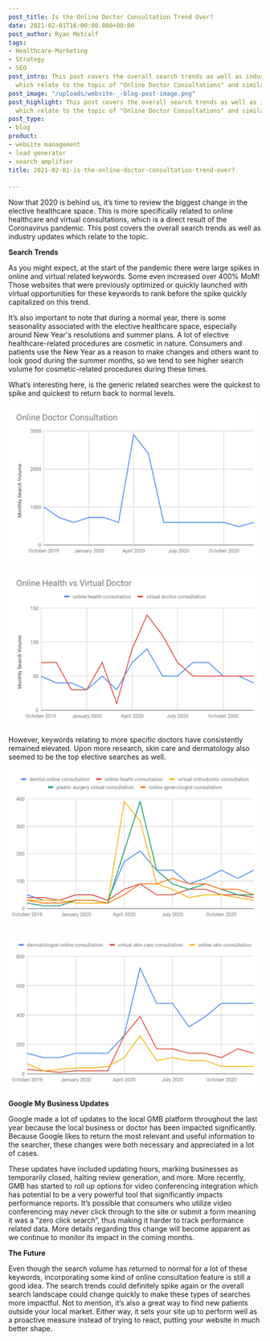 ```yaml
---
post_title: Is the Online Doctor Consultation Trend Over?
date: 2021-02-01T16:00:00.000+00:00
post_author: Ryan Metcalf
tags:
- Healthcare-Marketing
- Strategy
- SEO
post_intro: This post covers the overall search trends as well as industry updates
  which relate to the topic of "Online Doctor Consultations" and similar searches.
post_image: "/uploads/website-_-blog-post-image.png"
post_highlight: This post covers the overall search trends as well as industry updates
  which relate to the topic of "Online Doctor Consultations" and similar searches..
post_type:
- blog
product:
- website management
- lead generator
- search amplifier
title: 2021-02-01-is-the-online-doctor-consultation-trend-over?

---
```

Now that 2020 is behind us, it’s time to review the biggest change in the elective healthcare space. This is more specifically related to online healthcare and virtual consultations, which is a direct result of the Coronavirus pandemic. This post covers the overall search trends as well as industry updates which relate to the topic.

**Search Trends**

As you might expect, at the start of the pandemic there were large spikes in online and virtual related keywords. Some even increased over 400% MoM! Those websites that were previously optimized or quickly launched with virtual opportunities for these keywords to rank before the spike quickly capitalized on this trend.

It’s also important to note that during a normal year, there is some seasonality associated with the elective healthcare space, especially around New Year's resolutions and summer plans. A lot of elective healthcare-related procedures are cosmetic in nature. Consumers and patients use the New Year as a reason to make changes and others want to look good during the summer months, so we tend to see higher search volume for cosmetic-related procedures during these times.

What’s interesting here, is the generic related searches were the quickest to spike and quickest to return back to normal levels.

![](/uploads/online-doctor-consultation.png)

![](/uploads/online-health-vs-virtual-doctor.png)

However, keywords relating to more specific doctors have consistently remained elevated. Upon more research, skin care and dermatology also seemed to be the top elective searches as well.

![](/uploads/doctor-specific-searches.png)

![](/uploads/aesthetics-related-searches.png)

**Google My Business Updates**

Google made a lot of updates to the local GMB platform throughout the last year because the local business or doctor has been impacted significantly. Because Google likes to return the most relevant and useful information to the searcher, these changes were both necessary and appreciated in a lot of cases.

These updates have included updating hours, marking businesses as temporarily closed, halting review generation, and more. More recently, GMB has started to roll up options for video conferencing integration which has potential to be a very powerful tool that significantly impacts performance reports. It’s possible that consumers who utilize video conferencing may never click through to the site or submit a form meaning it was a “zero click search”, thus making it harder to track performance related data. More details regarding this change will become apparent as we continue to monitor its impact in the coming months.

**The Future**

Even though the search volume has returned to normal for a lot of these keywords, incorporating some kind of online consultation feature is still a good idea. The search trends could definitely spike again or the overall search landscape could change quickly to make these types of searches more impactful. Not to mention, it’s also a great way to find new patients outside your local market. Either way, it sets your site up to perform well as a proactive measure instead of trying to react, putting your website in much better shape.